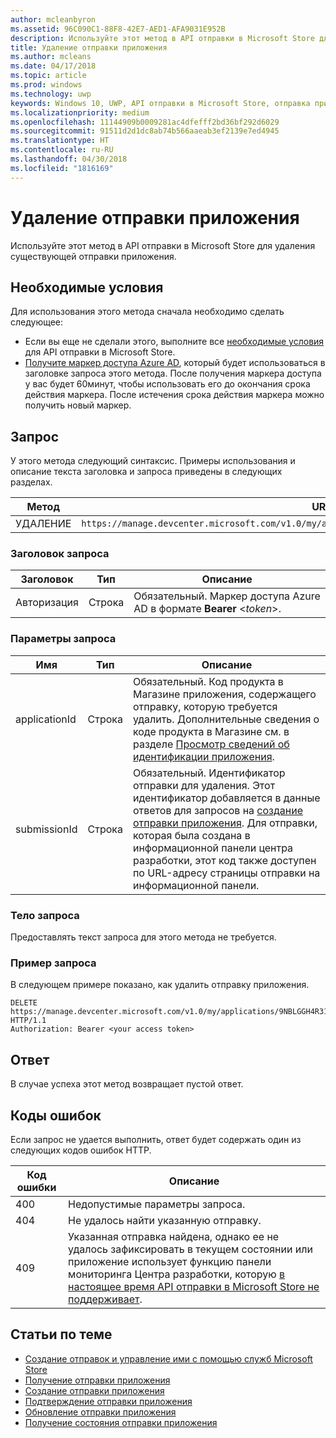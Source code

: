 ```yaml
---
author: mcleanbyron
ms.assetid: 96C090C1-88F8-42E7-AED1-AFA9031E952B
description: Используйте этот метод в API отправки в Microsoft Store для удаления существующей отправки приложения.
title: Удаление отправки приложения
ms.author: mcleans
ms.date: 04/17/2018
ms.topic: article
ms.prod: windows
ms.technology: uwp
keywords: Windows 10, UWP, API отправки в Microsoft Store, отправка приложения, удаление
ms.localizationpriority: medium
ms.openlocfilehash: 11144909b0009281ac4dfefff2bd36bf292d6029
ms.sourcegitcommit: 91511d2d1dc8ab74b566aaeab3ef2139e7ed4945
ms.translationtype: HT
ms.contentlocale: ru-RU
ms.lasthandoff: 04/30/2018
ms.locfileid: "1816169"
---
```

# <a name="delete-an-app-submission"></a>Удаление отправки приложения

Используйте этот метод в API отправки в Microsoft Store для удаления существующей отправки приложения.

## <a name="prerequisites"></a>Необходимые условия

Для использования этого метода сначала необходимо сделать следующее:

* Если вы еще не сделали этого, выполните все [необходимые условия](create-and-manage-submissions-using-windows-store-services.md#prerequisites) для API отправки в Microsoft Store.
* [Получите маркер доступа Azure AD](create-and-manage-submissions-using-windows-store-services.md#obtain-an-azure-ad-access-token), который будет использоваться в заголовке запроса этого метода. После получения маркера доступа у вас будет 60минут, чтобы использовать его до окончания срока действия маркера. После истечения срока действия маркера можно получить новый маркер.

## <a name="request"></a>Запрос

У этого метода следующий синтаксис. Примеры использования и описание текста заголовка и запроса приведены в следующих разделах.

| Метод | URI запроса                                                      |
|--------|------------------------------------------------------------------|
| УДАЛЕНИЕ    | ```https://manage.devcenter.microsoft.com/v1.0/my/applications/{applicationId}/submissions/{submissionId}``` |


### <a name="request-header"></a>Заголовок запроса

| Заголовок        | Тип   | Описание                                                                 |
|---------------|--------|-----------------------------------------------------------------------------|
| Авторизация | Строка | Обязательный. Маркер доступа Azure AD в формате **Bearer** &lt;*token*&gt;. |


### <a name="request-parameters"></a>Параметры запроса

| Имя        | Тип   | Описание                                                                 |
|---------------|--------|-----------------------------------------------------------------------------|
| applicationId | Строка | Обязательный. Код продукта в Магазине приложения, содержащего отправку, которую требуется удалить. Дополнительные сведения о коде продукта в Магазине см. в разделе [Просмотр сведений об идентификации приложения](https://msdn.microsoft.com/windows/uwp/publish/view-app-identity-details).  |
| submissionId | Строка | Обязательный. Идентификатор отправки для удаления. Этот идентификатор добавляется в данные ответов для запросов на [создание отправки приложения](create-an-app-submission.md). Для отправки, которая была создана в информационной панели центра разработки, этот код также доступен по URL-адресу страницы отправки на информационной панели.  |


### <a name="request-body"></a>Тело запроса

Предоставлять текст запроса для этого метода не требуется.


### <a name="request-example"></a>Пример запроса

В следующем примере показано, как удалить отправку приложения.

```
DELETE https://manage.devcenter.microsoft.com/v1.0/my/applications/9NBLGGH4R315/submissions/1152921504621243610 HTTP/1.1
Authorization: Bearer <your access token>
```

## <a name="response"></a>Ответ

В случае успеха этот метод возвращает пустой ответ.

## <a name="error-codes"></a>Коды ошибок

Если запрос не удается выполнить, ответ будет содержать один из следующих кодов ошибок HTTP.

| Код ошибки |  Описание   |
|--------|------------------|
| 400  | Недопустимые параметры запроса. |
| 404  | Не удалось найти указанную отправку. |
| 409  | Указанная отправка найдена, однако ее не удалось зафиксировать в текущем состоянии или приложение использует функцию панели мониторинга Центра разработки, которую [в настоящее время API отправки в Microsoft Store не поддерживает](create-and-manage-submissions-using-windows-store-services.md#not_supported). |


## <a name="related-topics"></a>Статьи по теме

* [Создание отправок и управление ими с помощью служб Microsoft Store](create-and-manage-submissions-using-windows-store-services.md)
* [Получение отправки приложения](get-an-app-submission.md)
* [Создание отправки приложения](create-an-app-submission.md)
* [Подтверждение отправки приложения](commit-an-app-submission.md)
* [Обновление отправки приложения](update-an-app-submission.md)
* [Получение состояния отправки приложения](get-status-for-an-app-submission.md)
